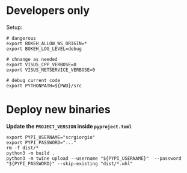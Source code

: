 
# Developers only

Setup:


```
# dangerous
export BOKEH_ALLOW_WS_ORIGIN=*
export BOKEH_LOG_LEVEL=debug

# chnange as needed
export VISUS_CPP_VERBOSE=0
export VISUS_NETSERVICE_VERBOSE=0

# debug current code
export PYTHONPATH=${PWD}/src
```

# Deploy new binaries


**Update the `PROJECT_VERSION` inside `pyproject.toml`**

```
export PYPI_USERNAME="scrgiorgio"
export PYPI_PASSWORD="..."
rm -f dist/*  
python3 -m build .
python3 -m twine upload --username "${PYPI_USERNAME}"  --password "${PYPI_PASSWORD}" --skip-existing "dist/*.whl" 
```

